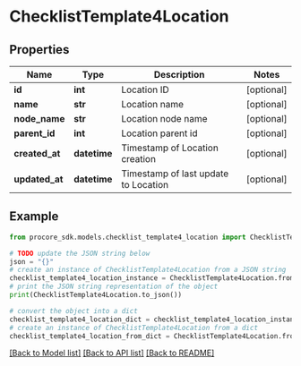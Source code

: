 # ChecklistTemplate4Location


## Properties

Name | Type | Description | Notes
------------ | ------------- | ------------- | -------------
**id** | **int** | Location ID | [optional] 
**name** | **str** | Location name | [optional] 
**node_name** | **str** | Location node name | [optional] 
**parent_id** | **int** | Location parent id | [optional] 
**created_at** | **datetime** | Timestamp of Location creation | [optional] 
**updated_at** | **datetime** | Timestamp of last update to Location | [optional] 

## Example

```python
from procore_sdk.models.checklist_template4_location import ChecklistTemplate4Location

# TODO update the JSON string below
json = "{}"
# create an instance of ChecklistTemplate4Location from a JSON string
checklist_template4_location_instance = ChecklistTemplate4Location.from_json(json)
# print the JSON string representation of the object
print(ChecklistTemplate4Location.to_json())

# convert the object into a dict
checklist_template4_location_dict = checklist_template4_location_instance.to_dict()
# create an instance of ChecklistTemplate4Location from a dict
checklist_template4_location_from_dict = ChecklistTemplate4Location.from_dict(checklist_template4_location_dict)
```
[[Back to Model list]](../README.md#documentation-for-models) [[Back to API list]](../README.md#documentation-for-api-endpoints) [[Back to README]](../README.md)


